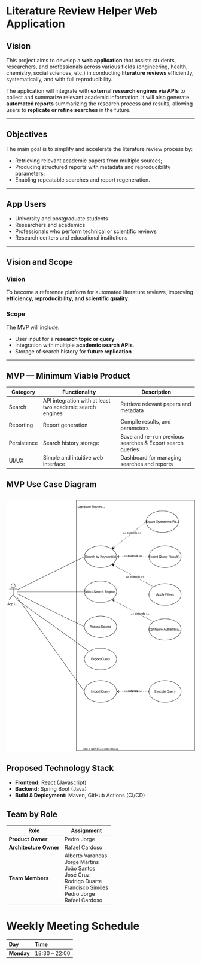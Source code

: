 # Literature Review Helper Web Application

## Vision

This project aims to develop a **web application** that assists students, researchers, and professionals across various fields (engineering, health, chemistry, social sciences, etc.) in conducting **literature reviews** efficiently, systematically, and with full reproducibility.

The application will integrate with **external research engines via APIs** to collect and summarize relevant academic information. It will also generate **automated reports** summarizing the research process and results, allowing users to **replicate or refine searches** in the future.

---

## Objectives

The main goal is to simplify and accelerate the literature review process by:
- Retrieving relevant academic papers from multiple sources;
- Producing structured reports with metadata and reproducibility parameters;
- Enabling repeatable searches and report regeneration.

---

## App Users

- University and postgraduate students  
- Researchers and academics  
- Professionals who perform technical or scientific reviews  
- Research centers and educational institutions

---

## Vision and Scope

### Vision
To become a reference platform for automated literature reviews, improving **efficiency, reproducibility, and scientific quality**.

### Scope
The MVP will include:
- User input for a **research topic or query**  
- Integration with multiple **academic search APIs**.
- Storage of search history for **future replication**

---

## MVP — Minimum Viable Product

| Category | Functionality | Description |
|-----------|----------------|-------------|
| Search | API integration with at least two academic search engines | Retrieve relevant papers and metadata |
| Reporting | Report generation  | Compile results, and parameters |
| Persistence | Search history storage | Save and re-run previous searches & Export search queries|
| UI/UX | Simple and intuitive web interface | Dashboard for managing searches and reports |

## MVP Use Case Diagram
![US_Diagram](docs/diagrams/UseCaseDiagram.svg)
---

## Proposed Technology Stack

- **Frontend:** React (Javascript)
- **Backend:** Spring Boot (Java)  
- **Build & Deployment:** Maven, GitHub Actions (CI/CD)

## Team by Role

| Role              | Assignment |
|------------------|------------|
| **Product Owner** | Pedro Jorge |
| **Architecture Owner** | Rafael Cardoso |
| **Team Members** | Alberto Varandas<br>Jorge Martins<br>João Santos<br>José Cruz<br>Rodrigo Duarte<br>Francisco Simões<br>Pedro Jorge<br>Rafael Cardoso |

# Weekly Meeting Schedule

| Day | Time |
|:----|:-----|
| **Monday** | 18:30 – 22:00 |

